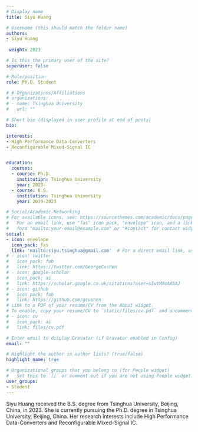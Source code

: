 ```yaml
---
# Display name
title: Siyu Huang

# Username (this should match the folder name)
authors:
- Siyu Huang
 
 weight: 2023

# Is this the primary user of the site?
superuser: false

# Role/position
role: Ph.D. Student

# # Organizations/Affiliations
# organizations:
# - name: Tsinghua University
#   url: ""

# Short bio (displayed in user profile at end of posts)
bio: 

interests:
- High Performance Data-Converters
- Reconfigurable Mixed-Signal IC


education:
  courses:
  - course: Ph.D.
    institution: Tsinghua University
    year: 2023-
  - course: B.S.
    institution: Tsinghua University
    year: 2019-2023

# Social/Academic Networking
# For available icons, see: https://sourcethemes.com/academic/docs/page-builder/#icons
#   For an email link, use "fas" icon pack, "envelope" icon, and a link in the
#   form "mailto:your-email@example.com" or "#contact" for contact widget.
social:
- icon: envelope
  icon_pack: fas
  link: 'mailto:siyu.tsinghua@gmail.com'  # For a direct email link, use "mailto:test@example.org".
# - icon: twitter
#   icon_pack: fab
#   link: https://twitter.com/GeorgeCushen
# - icon: google-scholar
#   icon_pack: ai
#   link: https://scholar.google.co.uk/citations?user=sIwtMXoAAAAJ
# - icon: github
#   icon_pack: fab
#   link: https://github.com/gcushen
# Link to a PDF of your resume/CV from the About widget.
# To enable, copy your resume/CV to `static/files/cv.pdf` and uncomment the lines below.
# - icon: cv
#   icon_pack: ai
#   link: files/cv.pdf

# Enter email to display Gravatar (if Gravatar enabled in Config)
email: ""

# Highlight the author in author lists? (true/false)
highlight_name: true

# Organizational groups that you belong to (for People widget)
#   Set this to `[]` or comment out if you are not using People widget.
user_groups:
- Student
---
```


Siyu Huang received the B.S. degree from Tsinghua University, Beijing, China, in 2023. She is currently pursuing the Ph.D. degree in Tsinghua University, Beijing, China. Her research interests include High Performance Data-Converters and Reconfigurable Mixed-Signal IC.

